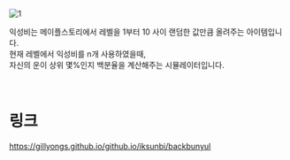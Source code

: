 
![1](https://github.com/gillyongs/github.io/assets/101636590/2c8ffa5d-6593-4527-b405-a0caf4e41b66)

익성비는 메이플스토리에서 레벨을 1부터 10 사이 랜덤한 값만큼 올려주는 아이템입니다. <br>
현재 레벨에서 익성비를 n개 사용하였을때,<br>
자신의 운이 상위 몇%인지 백분율을 계산해주는 시뮬레이터입니다.


<br>

# 링크

https://gillyongs.github.io/github.io/iksunbi/backbunyul

